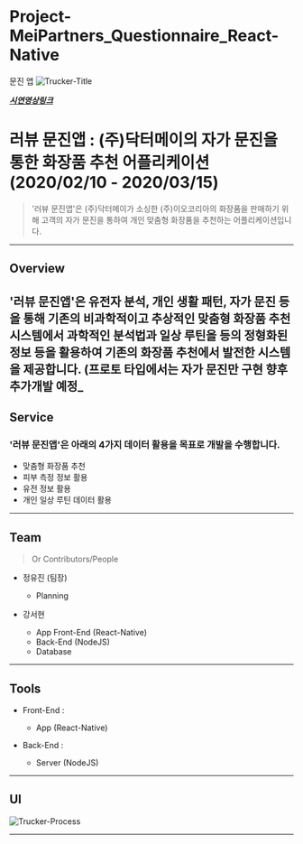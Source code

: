 # Project-MeiPartners_Questionnaire_React-Native
문진 앱
<img src="https://user-images.githubusercontent.com/52062612/80167248-e061d100-861a-11ea-951a-483d862a3448.png" title="Trucker" alt="Trucker-Title"></a>

<a href="https://youtu.be/d7nVDz_dcJg">***시연영상링크***</a>

# 러뷰 문진앱 : (주)닥터메이의 자가 문진을 통한 화장품 추천 어플리케이션 (2020/02/10 - 2020/03/15)

> '러뷰 문진앱'은 (주)닥터메이가 소싱한 (주)이오코리아의 화장품을 판매하기 위해 고객의 자가 문진을 통하여 개인 맞춤형 화장품을 추천하는 어플리케이션입니다.

<hr/>

## Overview


'러뷰 문진앱'은 유전자 분석, 개인 생활 패턴, 자가 문진 등을 통해 기존의 비과학적이고 추상적인 맞춤형 화장품 추천 시스템에서 과학적인 분석법과 일상 루틴을 등의 정형화된 정보 등을 활용하여 기존의 화장품 추천에서 발전한 시스템을 제공합니다.  (프로토 타입에서는 자가 문진만 구현 향후 추가개발 예정_
---

## Service

### '러뷰 문진앱'은 아래의 4가지 데이터 활용을 목표로 개발을 수행합니다.

- 맞춤형 화장품 추천
- 피부 측정 정보 활용
- 유전 정보 활용
- 개인 일상 루틴 데이터 활용

---

## Team

> Or Contributors/People

- 정유진 (팀장)
  - Planning
  
- 강서현
  - App Front-End (React-Native)
  - Back-End (NodeJS)
  - Database

---

## Tools

- Front-End : 
  - App (React-Native)

- Back-End : 
  - Server (NodeJS)

---
## UI
<img src="https://user-images.githubusercontent.com/52062612/80167156-9e388f80-861a-11ea-8271-b80322cb8ea0.png" title="Trucker_Process" alt="Trucker-Process">

---
